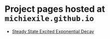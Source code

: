 # Project pages hosted at `michiexile.github.io`

* [Steady State Excited Exponential Decay](https://michiexile.github.io/steady-state-dosage)
